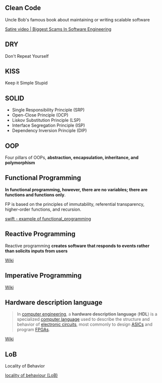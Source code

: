 

## Clean Code

Uncle Bob's famous book about maintaining or writing scalable software

[Satire video | Biggest Scams In Software Engineering](https://youtu.be/-_o4YFFD6is?si=2uUK4Q04vt3rnyvf)

## DRY

Don't Repeat Yourself


## KISS

Keep it Simple Stupid


## SOLID

- Single Responsibility Principle (SRP)
- Open-Close Principle (OCP)
- Liskov Substitution Principle (LSP)
- Interface Segregation Principle (ISP)
- Dependency Inversion Principle (DIP)


## OOP

Four pillars of OOPs, **abstraction, encapsulation, inheritance, and polymorphism**



## Functional Programming

**In functional programming, however, there are no variables; there are functions and functions only**.

FP is based on the principles of immutability, referential transparency, higher-order functions, and recursion.

[swift - example of functional_programming](functional_programming.md)

## Reactive Programming

Reactive programming **creates software that responds to events rather than solicits inputs from users**

[Wiki](https://en.wikipedia.org/wiki/Reactive_programming)


## Imperative Programming 


[Wiki](https://en.wikipedia.org/wiki/Imperative_programming)


## Hardware description language

> In [computer engineering](https://en.wikipedia.org/wiki/Computer_engineering "Computer engineering"), a **hardware description language** (**HDL**) is a specialized [computer language](https://en.wikipedia.org/wiki/Computer_language "Computer language") used to describe the structure and behavior of [electronic circuits](https://en.wikipedia.org/wiki/Electronic_circuit "Electronic circuit"), most commonly to design [ASICs](https://en.wikipedia.org/wiki/Application-specific_integrated_circuit "Application-specific integrated circuit") and program [FPGAs](https://en.wikipedia.org/wiki/Field-programmable_gate_array "Field-programmable gate array").

[Wiki](https://en.wikipedia.org/wiki/Hardware_description_language)

## LoB

Locality of Behavior 

[locality of behaviour (LoB)](https://htmx.org/essays/locality-of-behaviour/)